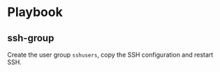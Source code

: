 #  Playbook
## ssh-group

Create the user group `sshusers`, copy the SSH configuration and restart SSH.
